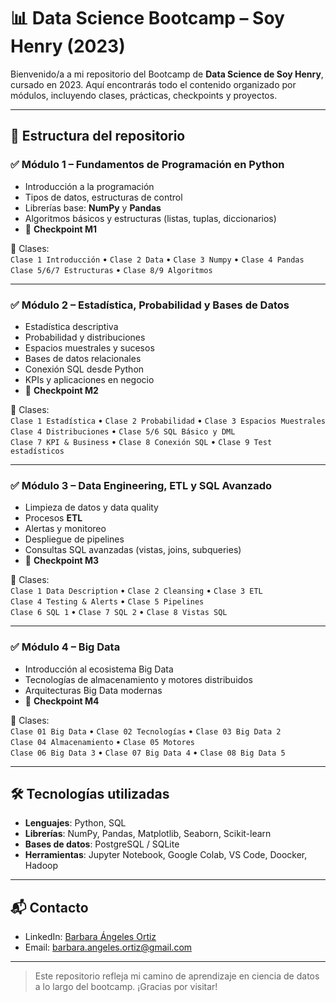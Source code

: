 # 📊 Data Science Bootcamp – Soy Henry (2023)

Bienvenido/a a mi repositorio del Bootcamp de **Data Science de Soy Henry**, cursado en 2023. Aquí encontrarás todo el contenido organizado por módulos, incluyendo clases, prácticas, checkpoints y proyectos.

---

## 📁 Estructura del repositorio

### ✅ Módulo 1 – Fundamentos de Programación en Python

- Introducción a la programación
- Tipos de datos, estructuras de control
- Librerías base: **NumPy** y **Pandas**
- Algoritmos básicos y estructuras (listas, tuplas, diccionarios)
- 🧪 **Checkpoint M1**

📂 Clases:  
`Clase 1 Introducción` • `Clase 2 Data` • `Clase 3 Numpy` • `Clase 4 Pandas`  
`Clase 5/6/7 Estructuras` • `Clase 8/9 Algoritmos`

---

### ✅ Módulo 2 – Estadística, Probabilidad y Bases de Datos

- Estadística descriptiva
- Probabilidad y distribuciones
- Espacios muestrales y sucesos
- Bases de datos relacionales
- Conexión SQL desde Python
- KPIs y aplicaciones en negocio
- 🧪 **Checkpoint M2**

📂 Clases:  
`Clase 1 Estadística` • `Clase 2 Probabilidad` • `Clase 3 Espacios Muestrales`  
`Clase 4 Distribuciones` • `Clase 5/6 SQL Básico y DML`  
`Clase 7 KPI & Business` • `Clase 8 Conexión SQL` • `Clase 9 Test estadísticos`

---

### ✅ Módulo 3 – Data Engineering, ETL y SQL Avanzado

- Limpieza de datos y data quality
- Procesos **ETL**
- Alertas y monitoreo
- Despliegue de pipelines
- Consultas SQL avanzadas (vistas, joins, subqueries)
- 🧪 **Checkpoint M3**

📂 Clases:  
`Clase 1 Data Description` • `Clase 2 Cleansing` • `Clase 3 ETL`  
`Clase 4 Testing & Alerts` • `Clase 5 Pipelines`  
`Clase 6 SQL 1` • `Clase 7 SQL 2` • `Clase 8 Vistas SQL`

---

### ✅ Módulo 4 – Big Data

- Introducción al ecosistema Big Data
- Tecnologías de almacenamiento y motores distribuidos
- Arquitecturas Big Data modernas
- 🧪 **Checkpoint M4**

📂 Clases:  
`Clase 01 Big Data` • `Clase 02 Tecnologías` • `Clase 03 Big Data 2`  
`Clase 04 Almacenamiento` • `Clase 05 Motores`  
`Clase 06 Big Data 3` • `Clase 07 Big Data 4` • `Clase 08 Big Data 5`

---

## 🛠 Tecnologías utilizadas

- **Lenguajes**: Python, SQL
- **Librerías**: NumPy, Pandas, Matplotlib, Seaborn, Scikit-learn
- **Bases de datos**: PostgreSQL / SQLite
- **Herramientas**: Jupyter Notebook, Google Colab, VS Code, Doocker, Hadoop

---

## 📬 Contacto

- LinkedIn: [Barbara Ángeles Ortiz](https://www.linkedin.com/in/barbaraangelesortiz)
- Email: barbara.angeles.ortiz@gmail.com

---

> Este repositorio refleja mi camino de aprendizaje en ciencia de datos a lo largo del bootcamp. ¡Gracias por visitar!
